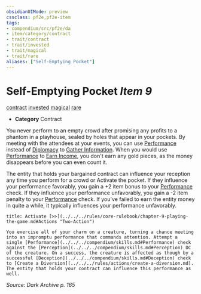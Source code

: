 ```yaml
---
obsidianUIMode: preview
cssclass: pf2e,pf2e-item
tags:
- compendium/src/pf2e/da
- item/category/contract
- trait/contract
- trait/invested
- trait/magical
- trait/rare
aliases: ["Self-Emptying Pocket"]
---
```

# Self-Emptying Pocket *Item 9*  
[contract](../../../rules/traits/contract-lol.md)  [invested](../../../rules/traits/invested.md)  [magical](../../../rules/traits/magical.md)  [rare](../../../rules/traits/rare.md)  

- **Category** Contract

You never perform to an empty crowd after promising any profits to a phantom in a playhouse, sealed by holes that appear in your pockets. By meeting with the attendees at your events, you can use [Performance](../../skills.md#Performance) instead of [Diplomacy](../../skills.md#Diplomacy) to [Gather Information](../../../rules/actions/gather-information.md). When you would use [Performance](../../skills.md#Performance) to [Earn Income](../../../rules/actions/earn-income.md), you don't earn any gold pieces, as the money disappears before you can even count it.

The entity that holds your bargained contract can influence your reception any time you perform for a crowd or Activate the pocket. If they influence your performance favorably, you gain a +2 item bonus to your [Performance](../../skills.md#Performance) check. If they influence your performance unfavorably, you gain a -2 item penalty to your [Performance](../../skills.md#Performance) check. If you've failed to earn the entity money in quite a while, it typically influences your performance unfavorably.

```ad-embed-ability
title: Activate [>>](../../../rules/core-rulebook/chapter-9-playing-the-game.md#Actions "Two-Action")

You exercise all of your charm on a creature, turning a chance meeting into an impromptu performance that commands attention. Attempt a single [Performance](../../../compendium/skills.md#Performance) check against the [Perception](../../../compendium/skills.md#Perception) DC of the creature. On a success, the creature is affected as though by a successful [Deception](../../../compendium/skills.md#Deception) check to [Create a Diversion](../../../rules/actions/create-a-diversion.md). The entity that holds your contract can influence this performance as well.
```

*Source: Dark Archive p. 165*

